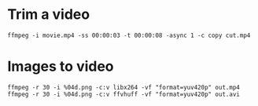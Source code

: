 # Trim a video 

`ffmpeg -i movie.mp4 -ss 00:00:03 -t 00:00:08 -async 1 -c copy cut.mp4`

# Images to video

```
ffmpeg -r 30 -i %04d.png -c:v libx264 -vf "format=yuv420p" out.mp4
ffmpeg -r 30 -i %04d.png -c:v ffvhuff -vf "format=yuv420p" out.avi
```
